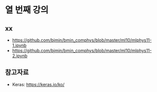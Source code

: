 # 열 번째 강의

## xx

* https://github.com/bjmin/bmin_comphys/blob/master/ml10/mlphys11-1.ipynb
* https://github.com/bjmin/bmin_comphys/blob/master/ml10/mlphys11-2.ipynb

## 참고자료
* Keras: https://keras.io/ko/
